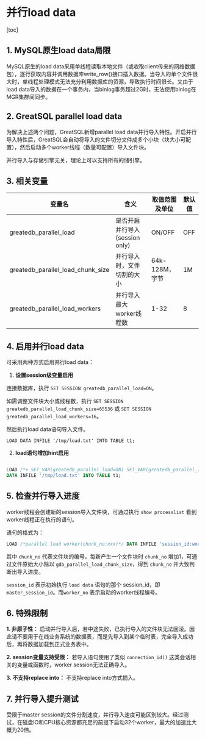 # 并行load data

[toc]

## 1. MySQL原生load data局限

MySQL原生的load data采用单线程读取本地文件（或收取client传来的网络数据包），逐行获取内容并调用数据库write_row()接口插入数据。当导入的单个文件很大时，单线程处理模式无法充分利用数据库的资源，导致执行时间很长。又由于load data导入的数据在一个事务内，当binlog事务超过2G时，无法使用binlog在MGR集群间同步。

## 2. GreatSQL parallel load data

为解决上述两个问题，GreatSQL新增parallel load data并行导入特性。开启并行导入特性后，GreatSQL会自动将导入的文件切分文件成多个小块（块大小可配置），然后启动多个worker线程（数量可配置）导入文件块。

并行导入与存储引擎无关，理论上可以支持所有的储引擎。

## 3. 相关变量

| 变量名| 含义| 取值范围及单位 | 默认值 |
| --- | --- | ---- | --- |
| greatedb_parallel_load| 是否开启并行导入(session only) |ON/OFF|OFF|
|greatedb_parallel_load_chunk_size | 并行导入时，文件切割的大小|64k-128M，字节|1M|
| greatedb_parallel_load_workers| 并行导入最大worker线程数       | 1-32| 8|

## 4. 启用并行load data

可采用两种方式启用并行load data：

1. **设置session级变量启用**

连接数据库，执行 `SET SESSION greatedb_parallel_load=ON`。

如需调整文件块大小或线程数，执行 `SET SESSION greatedb_parallel_load_chunk_size=65536` 或 `SET SESSION greatedb_parallel_load_workers=16`。

然后执行load data语句导入文件。
```
LOAD DATA INFILE '/tmp/load.txt' INTO TABLE t1;
```

2. **load语句增加hint启用**

```sql

LOAD /*+ SET_VAR(greatedb_parallel_load=ON) SET_VAR(greatedb_parallel_load_chunk_size=65536) SET_VAR(greatedb_parallel_load_workers=16) */
DATA INFILE '/tmp/load.txt' INTO TABLE t1;
```

## 5. 检查并行导入进度

worker线程会创建新的session导入文件块，可通过执行 `show processlist` 看到worker线程正在执行的语句。

语句的格式为：
```sql
LOAD /*parallel load worker(chunk_no:xxx)*/ DATA INFILE 'session_id:worker_no' INTO ...
```

其中 `chunk_no` 代表文件块的编号，每新产生一个文件块时 `chunk_no` 增加1，可通过文件原始大小除以 `gdb_parallel_load_chunk_size`，得到 `chunk_no` 并大致判断出导入进度。

`session_id` 表示初始执行 `load data` 语句的那个 session_id，即 `master_session_id`。而`worker_no` 表示启动的worker线程编号。

## 6. 特殊限制

**1. 非原子性：**  启动并行导入后，若中途失败，已执行导入的文件块无法回滚。因此请不要用于在线业务系统的数据表，而是先导入到某个临时表，完全导入成功后，再将数据加载到正式业务表中。

**2. session变量支持受限：** 若导入语句使用了类似 `connection_id()` 这类会话相关的变量或函数时，worker session无法正确导入。

**3. 不支持replace into：** 不支持replace into方式插入。

## 7. 并行导入提升测试

受限于master session的文件分割速度，并行导入速度可能区别较大。经过测试，在磁盘IO和CPU核心资源都充足的前提下启动32个worker，最大的加速比大概为20倍。
